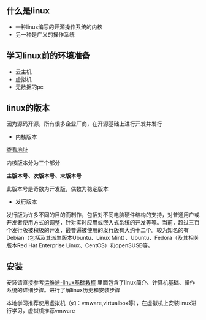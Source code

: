 ## 什么是linux
* 一种linus编写的开源操作系统的内核
* 另一种是广义的操作系统

## 学习linux前的环境准备

* 云主机
* 虚拟机
* 无数据的pc

## linux的版本
因为源码开源，所有很多企业厂商，在开源基础上进行开发并发行

* 内核版本

[查看地址](https://wwww.kernel.org/) 

内核版本分为三个部分

**主版本号、次版本号、末版本号**

此版本号是奇数为开发版，偶数为稳定版本

* 发行版本

发行版为许多不同的目的而制作，包括对不同电脑硬件结构的支持，对普通用户或开发者使用方式的调整，针对实时应用或嵌入式系统的开发等等。当前，超过三百个发行版被积极的开发，最普遍被使用的发行版有大约十二个。较为知名的有Debian（包括及其派生版本Ubuntu、Linux Mint）、Ubuntu、Fedora（及其相关版本Red Hat Enterprise Linux、CentOS）和openSUSE等。

## 安装

安装请直接参考[运维派-linux基础教程](http://www.yunweipai.com/archives/33769.html) 里面包含了linux简介、计算机基础、操作系统的详细步骤。进行了解linux历史和安装步骤

本地学习推荐使用虚拟机（如：vmware,virtualbox等），在虚拟机上安装linux进行学习，虚拟机推荐vmware